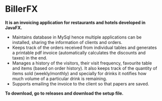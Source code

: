 # BillerFX

**It is an invoicing application for restaurants and hotels developed in JavaFX.**

* Maintains database in MySql hence multiple applications can be installed, sharing the information of clients and orders.
* Keeps track of the orders received from individual tables and generates a printable pdf invoice (automatically calculates the discounts and taxes) in the end.
* Manages a history of the visitors, their visit frequency, favourite table and items (based on order history). It also keeps track of the quantity of items sold (weekly/monthly) and specially for drinks it notifies how much volume of a particular drink is remaining.
* Supports emailing the invoice to the client so that papers are saved. 

**To download, go to releases and download the setup file.**
